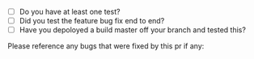 - [ ] Do you have at least one test?
- [ ] Did you test the feature bug fix end to end?
- [ ] Have you depoloyed a build master off your branch and tested this?

Please reference any bugs that were fixed by this pr if any:
